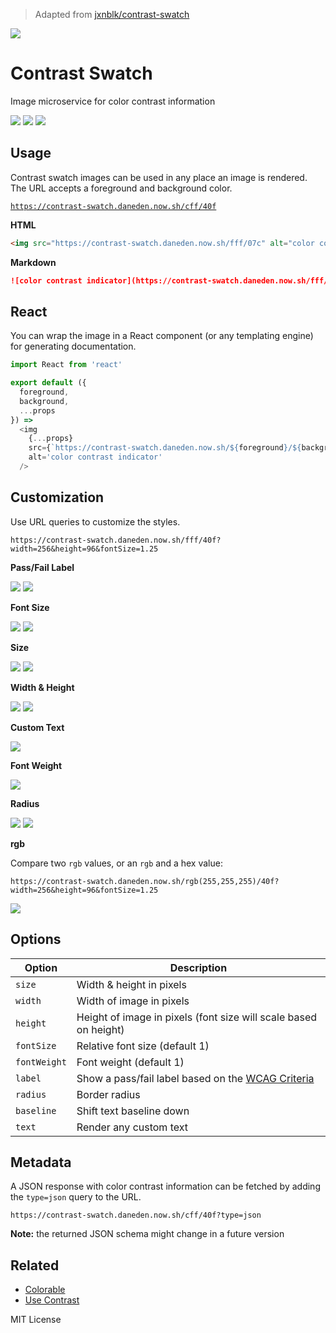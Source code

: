 > Adapted from [jxnblk/contrast-swatch](https://github.com/jxnblk/contrast-swatch)

[![][hero]][hero]

[hero]: https://contrast-swatch.daneden.now.sh/cff/40f?size=256

# Contrast Swatch

Image microservice for color contrast information

[![][a]][a]
[![][b]][b]
[![][c]][c]

[a]: https://contrast-swatch.daneden.now.sh/bcf/409
[b]: https://contrast-swatch.daneden.now.sh/98f/206
[c]: https://contrast-swatch.daneden.now.sh/fff/40f

## Usage

Contrast swatch images can be used in any place an image is rendered.
The URL accepts a foreground and background color.

[`https://contrast-swatch.daneden.now.sh/cff/40f`][example]

[example]: https://contrast-swatch.daneden.now.sh/cff/40f

**HTML**

```html
<img src="https://contrast-swatch.daneden.now.sh/fff/07c" alt="color contrast indicator" />
```

**Markdown**

```md
![color contrast indicator](https://contrast-swatch.daneden.now.sh/fff/07c)
```

## React

You can wrap the image in a React component (or any templating engine) for generating documentation.

```js
import React from 'react'

export default ({
  foreground,
  background,
  ...props
}) =>
  <img
    {...props}
    src={`https://contrast-swatch.daneden.now.sh/${foreground}/${background}`}
    alt='color contrast indicator'
  />
```

## Customization

Use URL queries to customize the styles.

```
https://contrast-swatch.daneden.now.sh/fff/40f?width=256&height=96&fontSize=1.25
```

**Pass/Fail Label**

[![][pass]][pass]
[![][fail]][fail]

[pass]: https://contrast-swatch.daneden.now.sh/cff/40f?width=256&height=128&label=1
[fail]: https://contrast-swatch.daneden.now.sh/a6f/40f?width=256&height=128&label=1

**Font Size**

[![][smallfont]][smallfont]
[![][largefont]][largefont]

[smallfont]: https://contrast-swatch.daneden.now.sh/cff/40f?width=256&height=128&fontSize=0.5
[largefont]: https://contrast-swatch.daneden.now.sh/cff/40f?width=256&height=128&fontSize=2

**Size**

[![][large]][large]
[![][small]][small]

[large]: https://contrast-swatch.daneden.now.sh/cff/40f?size=320
[small]: https://contrast-swatch.daneden.now.sh/cff/40f?size=48

**Width & Height**

[![][wide]][wide]
[![][tall]][tall]

[wide]: https://contrast-swatch.daneden.now.sh/cff/40f?width=256&height=48
[tall]: https://contrast-swatch.daneden.now.sh/cff/40f?width=32&height=48

**Custom Text**

[![][text]][text]

[text]: https://contrast-swatch.daneden.now.sh/cff/40f?width=256&text=Aa

**Font Weight**

[![][weight]][weight]

[weight]: https://contrast-swatch.daneden.now.sh/cff/40f?fontWeight=900&width=256

**Radius**

[![][rounded]][rounded]
[![][circle]][circle]

[rounded]: https://contrast-swatch.daneden.now.sh/cff/40f?radius=8
[circle]: https://contrast-swatch.daneden.now.sh/cff/40f?radius=48

**rgb**

Compare two `rgb` values, or an `rgb` and a hex value:

```
https://contrast-swatch.daneden.now.sh/rgb(255,255,255)/40f?width=256&height=96&fontSize=1.25
```

[![][rgb]][rgb]

[rgb]: https://contrast-swatch.daneden.now.sh/rgb(255,255,255)/40f?width=256&height=96&fontSize=1.25


## Options


Option | Description
---|---
`size`      | Width & height in pixels
`width`     | Width of image in pixels
`height`    | Height of image in pixels (font size will scale based on height)
`fontSize`  | Relative font size (default 1)
`fontWeight`| Font weight (default 1)
`label`     | Show a pass/fail label based on the [WCAG Criteria][wcag]
`radius`    | Border radius
`baseline`   | Shift text baseline down
`text`      | Render any custom text

## Metadata

A JSON response with color contrast information can be fetched by adding the `type=json` query to the URL.

```
https://contrast-swatch.daneden.now.sh/cff/40f?type=json
```

**Note:** the returned JSON schema might change in a future version

[wcag]: https://www.w3.org/TR/UNDERSTANDING-WCAG20/visual-audio-contrast-contrast.html

## Related

- [Colorable](https://colorable.jxnblk.com)
- [Use Contrast](https://usecontrast.com/)

MIT License
